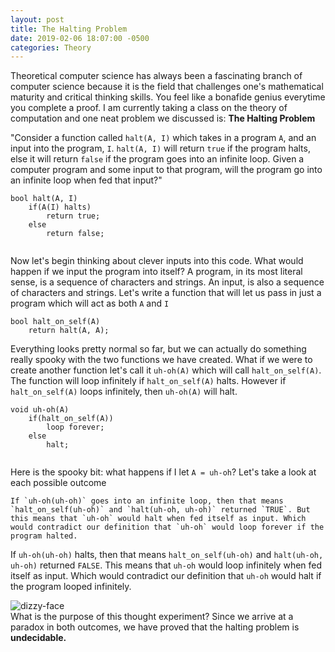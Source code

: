 ```yaml
---
layout: post
title: The Halting Problem
date: 2019-02-06 18:07:00 -0500
categories: Theory
---
```

Theoretical computer science has always been a fascinating branch of computer science because it is the field that challenges one's mathematical maturity and critical thinking skills. You feel like a bonafide genius everytime you complete a proof. I am currently taking a class on the theory of computation and one neat problem we discussed is: <strong>The Halting Problem</strong> 
<br>

"Consider a function called `halt(A, I)` which takes in a program `A`, and an input into the program, `I`. `halt(A, I)` will return `true` if the program halts, else it will return `false` if the program goes into an infinite loop. Given a computer program and some input to that program, will the program go into an infinite loop when fed that input?"
```
bool halt(A, I)
    if(A(I) halts)
        return true;
    else
        return false;
    

```
Now let's begin thinking about clever inputs into this code. What would happen if we input the program into itself? A program, in its most literal sense, is a sequence of characters and strings. An input, is also a sequence of characters and strings. Let's write a function that will let us pass in just a program which will act as both `A` and `I`
```
bool halt_on_self(A)
    return halt(A, A);

```

Everything looks pretty normal so far, but we can actually do something really spooky with the two functions we have created. 
What if we were to create another function let's call it `uh-oh(A)` which will call `halt_on_self(A)`. 
The function will loop infinitely if `halt_on_self(A)` halts. However if `halt_on_self(A)` loops infinitely, then `uh-oh(A)` will halt.

```
void uh-oh(A)
    if(halt_on_self(A))
        loop forever;
    else 
        halt;
    

```

Here is the spooky bit: what happens if I let `A = uh-oh`? Let's take a look at each possible outcome <br>


    If `uh-oh(uh-oh)` goes into an infinite loop, then that means `halt_on_self(uh-oh)` and `halt(uh-oh, uh-oh)` returned `TRUE`. But this means that `uh-oh` would halt when fed itself as input. Which would contradict our definition that `uh-oh` would loop forever if the program halted.

 If `uh-oh(uh-oh)` halts, then that means `halt_on_self(uh-oh)` and `halt(uh-oh, uh-oh)` returned `FALSE`. This means that `uh-oh` would loop infinitely when fed itself as input. Which would contradict our definition that `uh-oh` would halt if the program looped infinitely.


![dizzy-face]({{}site.url}/{{site-baseurl}}/assets/img/dizzy-face.png)<br>
What is the purpose of this thought experiment? Since we arrive at a paradox in both outcomes, we have proved that the halting problem is <strong> undecidable.</strong>
